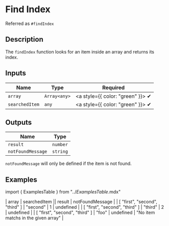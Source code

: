 # Find Index
Referred as `#findIndex`

## Description
The `findIndex` function looks for an item inside an array and returns its index.

## Inputs
| Name | Type | Required
|------|------|:-----:|
| `array` | `Array<any>` | <a style={{ color: "green" }}> ✔ </a>
| `searchedItem` | `any` | <a style={{ color: "green" }}> ✔ </a>

## Outputs
| Name | Type |
|------|------|
| `result` | `number` |
| `notFoundMessage` | `string` |

`notFoundMessage` will only be defined if the item is not found.


## Examples
import { ExamplesTable } from "../_ExamplesTable_.mdx"

<ExamplesTable>
| array | searchedItem || result | notFoundMessage |
| [ "first", "second", "third" ] | "second" | 1 | undefined |
| [ "first", "second", "third" ] | "third" | 2 | undefined |
| [ "first", "second", "third" ] | "foo" | undefined | "No item matchs in the given array" |
</ExamplesTable>